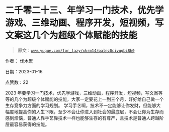 # 二千零二十三、年学习一门技术，优先学游戏、三维动画、程序开发，短视频，写文案这几个为超级个体赋能的技能

> 原文：[`www.yuque.com/for_lazy/xkrm14/oalez0civugbi8h0`](https://www.yuque.com/for_lazy/xkrm14/oalez0civugbi8h0)

作者： 伐木累 

日期：2023-01-16 

点赞数：22 

2023 年要学习一门技术，优先学游戏，三维动画，程序开发，短视频，写文案等等的几个为超级个体赋能的技能，大家一定要花上一到三个月，好好给自己做一个生存竞争力方面的学习规划。 学习手艺啊，技术不一定能够让你发财，但能够大幅度地提高你的人生下限，至少不会让你进入到社会的最底层，不会让你为生存而感到烦恼，普通人靠手艺靠技术一样也能够生存的有尊严，且技术是普通人跨越阶层最容易获得的技能。 

